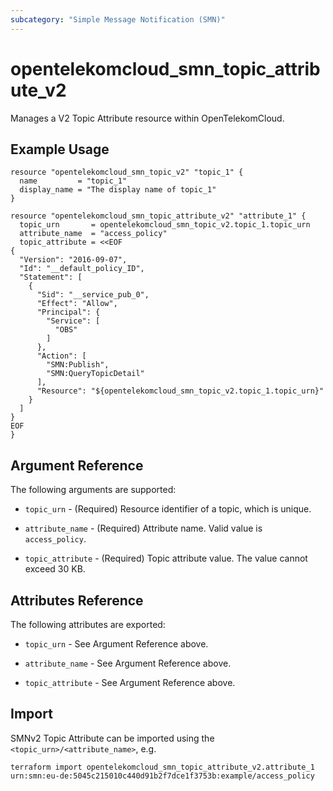 ```yaml
---
subcategory: "Simple Message Notification (SMN)"
---
```


# opentelekomcloud_smn_topic_attribute_v2

Manages a V2 Topic Attribute resource within OpenTelekomCloud.

## Example Usage

```hcl
resource "opentelekomcloud_smn_topic_v2" "topic_1" {
  name         = "topic_1"
  display_name = "The display name of topic_1"
}

resource "opentelekomcloud_smn_topic_attribute_v2" "attribute_1" {
  topic_urn       = opentelekomcloud_smn_topic_v2.topic_1.topic_urn
  attribute_name  = "access_policy"
  topic_attribute = <<EOF
{
  "Version": "2016-09-07",
  "Id": "__default_policy_ID",
  "Statement": [
    {
      "Sid": "__service_pub_0",
      "Effect": "Allow",
      "Principal": {
        "Service": [
          "OBS"
        ]
      },
      "Action": [
        "SMN:Publish",
        "SMN:QueryTopicDetail"
      ],
      "Resource": "${opentelekomcloud_smn_topic_v2.topic_1.topic_urn}"
    }
  ]
}
EOF
}
```

## Argument Reference

The following arguments are supported:

* `topic_urn` - (Required) Resource identifier of a topic, which is unique.

* `attribute_name` - (Required) Attribute name. Valid value is `access_policy`.

* `topic_attribute` - (Required) Topic attribute value. The value cannot exceed 30 KB.

## Attributes Reference

The following attributes are exported:

* `topic_urn` - See Argument Reference above.

* `attribute_name` - See Argument Reference above.

* `topic_attribute` - See Argument Reference above.

## Import

SMNv2 Topic Attribute can be imported using the `<topic_urn>/<attribute_name>`, e.g.

```shell
terraform import opentelekomcloud_smn_topic_attribute_v2.attribute_1 urn:smn:eu-de:5045c215010c440d91b2f7dce1f3753b:example/access_policy
```
